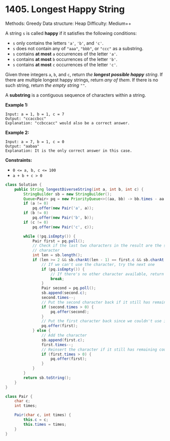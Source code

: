# 1405. Longest Happy String

Methods: Greedy
Data structure: Heap
Difficulty: Medium++

A string `s` is called **happy** if it satisfies the following conditions:

- `s` only contains the letters `'a'`, `'b'`, and `'c'`.
- `s` does not contain any of `"aaa"`, `"bbb"`, or `"ccc"` as a substring.
- `s` contains **at most** `a` occurrences of the letter `'a'`.
- `s` contains **at most** `b` occurrences of the letter `'b'`.
- `s` contains **at most** `c` occurrences of the letter `'c'`.

Given three integers `a`, `b`, and `c`, return *the **longest possible happy** string*. If there are multiple longest happy strings, return *any of them*. If there is no such string, return *the empty string* `""`.

A **substring** is a contiguous sequence of characters within a string.

**Example 1:**

```
Input: a = 1, b = 1, c = 7
Output: "ccaccbcc"
Explanation: "ccbccacc" would also be a correct answer.

```

**Example 2:**

```
Input: a = 7, b = 1, c = 0
Output: "aabaa"
Explanation: It is the only correct answer in this case.

```

**Constraints:**

- `0 <= a, b, c <= 100`
- `a + b + c > 0`

```java
class Solution {
    public String longestDiverseString(int a, int b, int c) {
        StringBuilder sb = new StringBuilder();
        Queue<Pair> pq = new PriorityQueue<>((aa, bb) -> bb.times - aa.times);
        if (a != 0)
            pq.offer(new Pair('a', a));
        if (b != 0)
            pq.offer(new Pair('b', b));
        if (c != 0)
            pq.offer(new Pair('c', c));

        while (!pq.isEmpty()) {
            Pair first = pq.poll();
            // Check if the last two characters in the result are the same as the current
            // character
            int len = sb.length();
            if (len >= 2 && sb.charAt(len - 1) == first.c && sb.charAt(len - 2) == first.c) {
                // If we can't use the character, try the next one
                if (pq.isEmpty()) {
                    // If there's no other character available, return the result so far
                    break;
                }
                Pair second = pq.poll();
                sb.append(second.c);
                second.times--;
                // Put the second character back if it still has remaining count
                if (second.times > 0) {
                    pq.offer(second);
                }
                // Put the first character back since we couldn't use it this time
                pq.offer(first);
            } else {
                // Add the character
                sb.append(first.c);
                first.times--;
                // Reinsert the character if it still has remaining count
                if (first.times > 0) {
                    pq.offer(first);
                }
            }
        }
        return sb.toString();
    }
}

class Pair {
    char c;
    int times;

    Pair(char c, int times) {
        this.c = c;
        this.times = times;
    }
}
```